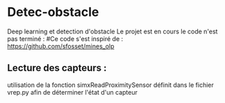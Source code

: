 # Detec-obstacle
Deep learning et detection d'obstacle
Le projet est en cours le code n'est pas terminé : 
#Ce code s'est inspiré de : https://github.com/sfosset/mines_olp

## Lecture des capteurs : 
utilisation de la fonction simxReadProximitySensor définit dans le fichier vrep.py afin de déterminer l'état d'un capteur
